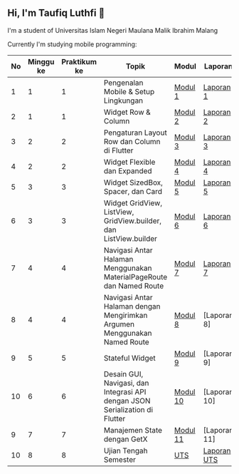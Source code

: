 ## Hi, I'm Taufiq Luthfi 👋
I'm a student of Universitas Islam Negeri Maulana Malik Ibrahim Malang

Currently I'm studying mobile programming:

| No | Minggu ke | Praktikum ke | Topik                     | Modul | Laporan |
|----|-----------|--------------|---------------------------|-------|---------|
| 1  | 1         | 1            | Pengenalan Mobile & Setup Lingkungan | [Modul 1](https://github.com/topiqq/Modul-1---Mobile) | [Laporan 1](https://drive.google.com/file/d/1PTSjWNlI4pbni6gdhY5-aJT6wTUin6tJ/view?usp=drive_link) |
| 2  | 1         | 1            | Widget Row & Column       | [Modul 2](https://github.com/topiqq/Modul-2---Mobile) | [Laporan 2](https://drive.google.com/file/d/1VFUg-YLzER8VoFkgWMyh6F5Uj1rfPFoZ/view?usp=sharing) |
| 3  | 2         | 2            | Pengaturan Layout Row dan Column di Flutter | [Modul 3](https://github.com/topiqq/Modul-3---Mobile) | [Laporan 3](https://drive.google.com/file/d/1zTlSu7JkHugq2Zg8fWVuwd7ahzssOwHV/view?usp=sharing) |
| 4  | 2         | 2            | Widget Flexible dan Expanded | [Modul 4](https://github.com/topiqq/Modul-4---Mobile) | [Laporan 4](https://drive.google.com/file/d/176pMCgOJnXHCCa5n17M0Bs8gjQLZLLyz/view?usp=sharing) |
| 5  | 3         | 3            | Widget SizedBox, Spacer, dan Card | [Modul 5](https://github.com/topiqq/Modul-5---Mobile) | [Laporan 5](https://drive.google.com/file/d/1oyRuyAD44wwJk6JNSBgreBu8H4Alo8xU/view?usp=sharing) |
| 6  | 3         | 3            | Widget GridView, ListView, GridView.builder, dan ListView.builder | [Modul 6](https://github.com/topiqq/Modul-6---Mobile) | [Laporan 6](https://drive.google.com/file/d/1meN19AQDFcKJej5FPc808Wt5vHxgpmuQ/view?usp=sharing) |
| 7  | 4         | 4            | Navigasi Antar Halaman Menggunakan MaterialPageRoute dan Named Route | [Modul 7](https://github.com/topiqq/Modul-7---Mobile) | [Laporan 7](https://drive.google.com/file/d/16OLL1ue0S0AlglkpGqiFjeb0Ly-L0ib1/view?usp=sharing) |
| 8  | 4         | 4            | Navigasi Antar Halaman dengan Mengirimkan Argumen Menggunakan Named Route | [Modul 8](https://github.com/topiqq/Modul-8---Mobile) | [Laporan 8] |
| 9  | 5         | 5            | Stateful Widget | [Modul 9](https://github.com/topiqq/Modul-9---Mobile) | [Laporan 9] |
| 10  | 6         | 6            | Desain GUI, Navigasi, dan Integrasi API dengan JSON Serialization di Flutter | [Modul 10](https://github.com/topiqq/Modul-10---Mobile) | [Laporan 10] |
| 9  | 7         | 7            | Manajemen State dengan GetX | [Modul 11](https://github.com/topiqq/Modul-11---Mobile)  | [Laporan 11] |
| 10 | 8         | 8            | Ujian Tengah Semester       | [UTS](https://github.com/topiqq/Tripify)  | [Laporan UTS](https://drive.google.com/file/d/1KR4vfTWrpBN5oNguTEeAZO-T0rqueGnq/view?usp=sharing) |
